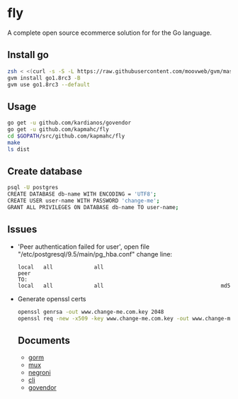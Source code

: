# fly

A complete open source ecommerce solution for for the Go language.

## Install go

```bash
zsh < <(curl -s -S -L https://raw.githubusercontent.com/moovweb/gvm/master/binscripts/gvm-installer)
gvm install go1.8rc3 -B
gvm use go1.8rc3 --default
```

## Usage

```bash
go get -u github.com/kardianos/govendor
go get -u github.com/kapmahc/fly
cd $GOPATH/src/github.com/kapmahc/fly
make
ls dist
```

## Create database

```bash
psql -U postgres
CREATE DATABASE db-name WITH ENCODING = 'UTF8';
CREATE USER user-name WITH PASSWORD 'change-me';
GRANT ALL PRIVILEGES ON DATABASE db-name TO user-name;
```

## Issues

- 'Peer authentication failed for user', open file "/etc/postgresql/9.5/main/pg_hba.conf" change line:

  ```
  local   all             all                                     peer  
  TO:
  local   all             all                                     md5
  ```

- Generate openssl certs

  ```bash
  openssl genrsa -out www.change-me.com.key 2048
  openssl req -new -x509 -key www.change-me.com.key -out www.change-me.com.crt -days 3650 # Common Name:*.change-me.com
  ```

  ## Documents

  - [gorm](http://jinzhu.me/gorm/)
  - [mux](https://github.com/gorilla/mux)
  - [negroni](https://github.com/urfave/negroni)
  - [cli](https://github.com/urfave/cli)  
  - [govendor](https://github.com/kardianos/govendor)
